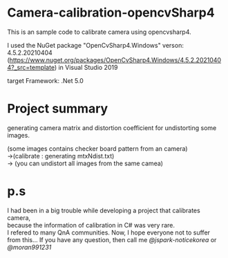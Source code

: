 # Camera-calibration-opencvSharp4
This is an sample code to calibrate camera using opencvsharp4.

I used the NuGet package "OpenCvSharp4.Windows" verson: 4.5.2.20210404  (https://www.nuget.org/packages/OpenCvSharp4.Windows/4.5.2.20210404?_src=template)
in Visual Studio 2019

target Framework: .Net 5.0

# Project summary
generating camera matrix and distortion coefficient for undistorting some images.

(some images contains checker board pattern from an camera)  
->(calibrate : generating mtxNdist.txt)  
-> (you can undistort all images from the same camea) 

# p.s
I had been in a big trouble while developing a project that calibrates camera,  
because the information of calibration in C# was very rare.  
I refered to many QnA communities.
Now, I hope everyone not to suffer from this...
If you have any question, then call me *@jspark-noticekorea* or *@moran991231*
